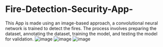 # Fire-Detection-Security-App-
This App is made using an image-based approach, a convolutional neural network is trained to detect the fires. The process involves preparing the dataset, annotating the dataset, training the model, and testing the model for validation.
![image](https://user-images.githubusercontent.com/112097621/189492698-510d217a-2c55-4db9-87f7-2a818f381b9e.png)
![image](https://user-images.githubusercontent.com/112097621/189492703-64393443-58d7-4768-be3b-ab6e58421045.png)
![image](https://user-images.githubusercontent.com/112097621/189492707-94a62735-5f0d-4796-a273-221591eb32ca.png)

